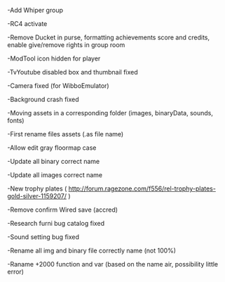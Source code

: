 -Add Whiper group

-RC4 activate

-Remove Ducket in purse, formatting achievements score and credits, enable give/remove rights in group room

-ModTool icon hidden for player

-TvYoutube disabled box and thumbnail fixed

-Camera fixed (for WibboEmulator)

-Background crash fixed

-Moving assets in a corresponding folder (images, binaryData, sounds, fonts)

-First rename files assets (.as file name)

-Allow edit gray floormap case

-Update all binary correct name

-Update all images correct name

-New trophy plates ( http://forum.ragezone.com/f556/rel-trophy-plates-gold-silver-1159207/ )

-Remove confirm Wired save (accred)

-Research furni bug catalog fixed

-Sound setting bug fixed

-Rename all img and binary file correctly name (not 100%)

-Raname +2000 function and var (based on the name air, possibility little error)